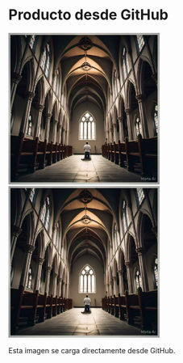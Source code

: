 
<html lang="es">
<head>
  <meta charset="UTF-8">

</head>
<body>
  <h1>Producto desde GitHub</h1>

  <img src="https://github.com/jacc9191/jacc/blob/main/5.jpeg?raw=true" 
       alt="Camisa Roja" 
       width="300" />
 <img src="https://github.com/jacc9191/jacc/blob/main/5.jpeg?raw=true" 
       alt="Camisa Roja" 
       width="300" />

  <p>Esta imagen se carga directamente desde GitHub.</p>
</body>
</html>
